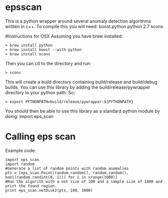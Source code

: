 # epsscan
This is a python wrapper around several anomaly detection algorithms written in c++. To compile this you will need:
boost.python
python 2.7
scons

#Instructions for OSX
Assuming you have brew installed:
```
> brew install python
> brew install boost --with-python
> brew install scons
```
Then you can cd to the directory and run:
```
> scons
```
This will create a build directory containing build/release and build/debug builds. You can use this library by adding the
build/release/pywrapper directory to your python path. So:
```
> export PYTHONPATH=build/release/pywrapper:${PYTHONPATH}
```
You should then be able to use this library as a standard python module by doing:
import eps_scan

# Calling eps scan 
Example code:
```
import eps_scan
import random
#Generate a list of random points with random anomalies
pts = [eps_scan.Point(random.random(), random.random(), bool(random.randint(0, 1))) for i in xrange(1000)]
#Run the algorith with a net size of 100 and a sample size of 1000 and print the found region.
print eps_scan.netDisk2(pts, 100, 1000)
```

